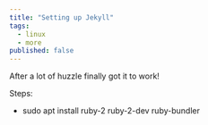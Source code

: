 ```yaml
---
title: "Setting up Jekyll"
tags:
  - linux
  - more
published: false
---
```


After a lot of huzzle finally got it to work! 

Steps: 
- sudo apt install ruby-2 ruby-2-dev ruby-bundler

